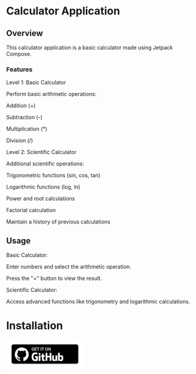 # Calculator Application

## Overview

This calculator application is a basic calculator made using Jetpack Compose.

### Features

Level 1: Basic Calculator

Perform basic arithmetic operations:

Addition (+)

Subtraction (-)

Multiplication (*)

Division (/)

Level 2: Scientific Calculator

Additional scientific operations:

Trigonometric functions (sin, cos, tan)

Logarithmic functions (log, ln)

Power and root calculations

Factorial calculation

Maintain a history of previous calculations

## Usage

Basic Calculator:

Enter numbers and select the arithmetic operation.

Press the "=" button to view the result.

Scientific Calculator:

Access advanced functions like trigonometry and logarithmic calculations.

# Installation

[<img src="https://github.com/DevanshuDubey/GDSC_APPDEV_INDUCTION_TASK/blob/master/badge_github.png"
    alt="Get it on GitHub"
    height="80">](https://github.com/DevanshuDubey/GDSC_APPDEV_INDUCTION_TASK/releases/latest)

